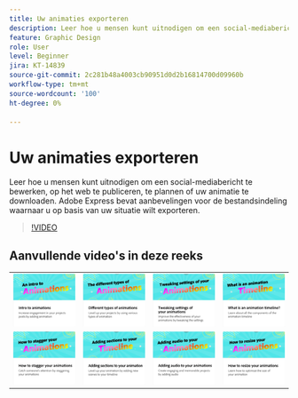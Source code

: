 ```yaml
---
title: Uw animaties exporteren
description: Leer hoe u mensen kunt uitnodigen om een social-mediabericht te bewerken, op het web te publiceren, te plannen of uw animatie te downloaden
feature: Graphic Design
role: User
level: Beginner
jira: KT-14839
source-git-commit: 2c281b48a4003cb90951d0d2b16814700d09960b
workflow-type: tm+mt
source-wordcount: '100'
ht-degree: 0%

---
```


# Uw animaties exporteren

Leer hoe u mensen kunt uitnodigen om een social-mediabericht te bewerken, op het web te publiceren, te plannen of uw animatie te downloaden. Adobe Express bevat aanbevelingen voor de bestandsindeling waarnaar u op basis van uw situatie wilt exporteren.

>[!VIDEO](https://video.tv.adobe.com/v/3426985?quality=12&learn=on&hidetitle=true)

## Aanvullende video&#39;s in deze reeks

<table style="table-layout:fixed">
<tr>
   <td>
         <a href="intro-animation.md">
            <img alt="Introductie tot animaties" src="assets/intro-animations.png" />
         </a>
   </td>
  <td>
         <a href="different-types-animation.md">
            <img alt="Verschillende typen animaties" src="assets/different-animations.png" />
         </a>
   </td>
   <td>
         <a href="tweak-animation.md">
            <img alt="De instellingen van uw animaties aanpassen" src="assets/tweaking-settings.png" />
         </a>
   </td>
   <td>
         <a href="animation-timeline.md">
            <img alt="Wat is de animatietijdlijn?" src="assets/what-is-animation-timeline.png" />
         </a>
   </td>
</tr>
<tr>
    <td>
         <a href="stagger-animations.md">
            <img alt="Animaties stagneren" src="assets/stagger-animations.png" />
         </a>
   </td>
   <td>
         <a href="add-sections-animation.md">
            <img alt="Secties toevoegen aan uw animatie" src="assets/add-sections.png" />
         </a>
   </td>
   <td>
         <a href="audio-animation.md">
            <img alt="Audio toevoegen aan uw animaties" src="assets/add-audio.png" />
         </a>
   </td>
   <td>
         <a href="resize-animations.md">
            <img alt="De grootte van uw animaties aanpassen" src="assets/resize-animations.png" />
         </a>
   </td>
</tr>
</table>
